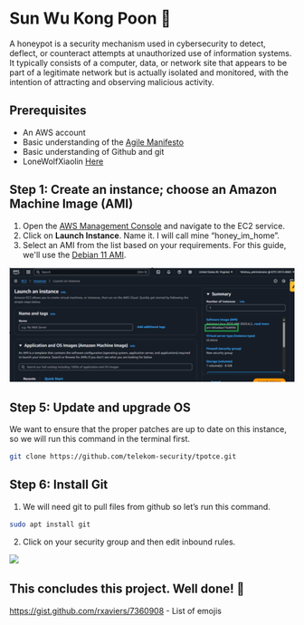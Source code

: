 # Sun Wu Kong Poon :peach:

A honeypot is a security mechanism used in cybersecurity to detect, deflect, or counteract attempts at unauthorized use of information systems. 
It typically consists of a computer, data, or network site that appears to be part of a legitimate network but is actually isolated and monitored, 
with the intention of attracting and observing malicious activity.



## Prerequisites
- An AWS account
- Basic understanding of the [Agile Manifesto](https://agilemanifesto.org/iso/en/principles.html)
- Basic understanding of Github and git
- LoneWolfXiaolin [Here](https://www.youtube.com/@LoneWolfXiaolin)



## Step 1: Create an instance; choose an Amazon Machine Image (AMI)
1. Open the [AWS Management Console](https://aws.amazon.com/console/) and navigate to the EC2 service.
2. Click on **Launch Instance**. Name it. I will call mine “honey_im_home”.
3. Select an AMI from the list based on your requirements. For this guide, we'll use the [Debian 11 AMI]( https://aws.amazon.com/marketplace/pp/prodview-l5gv52ndg5q6i#pdp-overview).


<img src= "https://github.com/yahweh90/Documentation-Practice/blob/main/Screenshot%202025-02-09%20212801.png" style="width:750px;">


## Step 5: Update and upgrade OS
We want to ensure that the proper patches are up to date on this instance, so we will run this command in the terminal first.
```bash
git clone https://github.com/telekom-security/tpotce.git
```


## Step 6: Install Git
1.	We will need git to pull files from github so let’s run this command.
```bash
sudo apt install git
```


2.	Click on your security group and then edit inbound rules.

<img src= "https://raw.githubusercontent.com/yahweh90/Documentation-Practice/refs/heads/main/berserk-1997-anime-bluray-cover-saho3kkjqgcfhlwvd5eln3mi5y.avif" style="width:750px;">


## This concludes this project. Well done! :clap:


https://gist.github.com/rxaviers/7360908 - List of emojis
